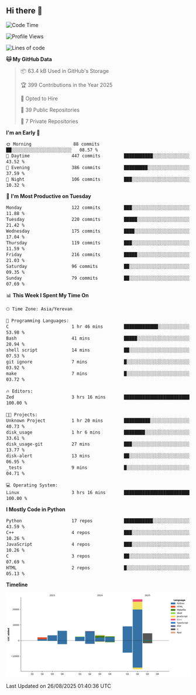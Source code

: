 ## Hi there 👋

<!--START_SECTION:waka-->
![Code Time](http://img.shields.io/badge/Code%20Time-1%2C387%20hrs%2028%20mins-blue)

![Profile Views](http://img.shields.io/badge/Profile%20Views-0-blue)

![Lines of code](https://img.shields.io/badge/From%20Hello%20World%20I%27ve%20Written-66.0%20thousand%20lines%20of%20code-blue)

**🐱 My GitHub Data** 

> 📦 63.4 kB Used in GitHub's Storage 
 > 
> 🏆 399 Contributions in the Year 2025
 > 
> 💼 Opted to Hire
 > 
> 📜 39 Public Repositories 
 > 
> 🔑 7 Private Repositories 
 > 
**I'm an Early 🐤** 

```text
🌞 Morning                88 commits          ██░░░░░░░░░░░░░░░░░░░░░░░   08.57 % 
🌆 Daytime                447 commits         ███████████░░░░░░░░░░░░░░   43.52 % 
🌃 Evening                386 commits         █████████░░░░░░░░░░░░░░░░   37.59 % 
🌙 Night                  106 commits         ███░░░░░░░░░░░░░░░░░░░░░░   10.32 % 
```
📅 **I'm Most Productive on Tuesday** 

```text
Monday                   122 commits         ███░░░░░░░░░░░░░░░░░░░░░░   11.88 % 
Tuesday                  220 commits         █████░░░░░░░░░░░░░░░░░░░░   21.42 % 
Wednesday                175 commits         ████░░░░░░░░░░░░░░░░░░░░░   17.04 % 
Thursday                 119 commits         ███░░░░░░░░░░░░░░░░░░░░░░   11.59 % 
Friday                   216 commits         █████░░░░░░░░░░░░░░░░░░░░   21.03 % 
Saturday                 96 commits          ██░░░░░░░░░░░░░░░░░░░░░░░   09.35 % 
Sunday                   79 commits          ██░░░░░░░░░░░░░░░░░░░░░░░   07.69 % 
```


📊 **This Week I Spent My Time On** 

```text
🕑︎ Time Zone: Asia/Yerevan

💬 Programming Languages: 
C                        1 hr 46 mins        █████████████░░░░░░░░░░░░   53.98 % 
Bash                     41 mins             █████░░░░░░░░░░░░░░░░░░░░   20.94 % 
shell script             14 mins             ██░░░░░░░░░░░░░░░░░░░░░░░   07.53 % 
git ignore               7 mins              █░░░░░░░░░░░░░░░░░░░░░░░░   03.92 % 
make                     7 mins              █░░░░░░░░░░░░░░░░░░░░░░░░   03.72 % 

🔥 Editors: 
Zed                      3 hrs 16 mins       █████████████████████████   100.00 % 

🐱‍💻 Projects: 
Unknown Project          1 hr 20 mins        ██████████░░░░░░░░░░░░░░░   40.73 % 
disk_usage               1 hr 6 mins         ████████░░░░░░░░░░░░░░░░░   33.61 % 
disk_usage-git           27 mins             ███░░░░░░░░░░░░░░░░░░░░░░   13.77 % 
disk-alert               13 mins             ██░░░░░░░░░░░░░░░░░░░░░░░   06.95 % 
_tests                   9 mins              █░░░░░░░░░░░░░░░░░░░░░░░░   04.71 % 

💻 Operating System: 
Linux                    3 hrs 16 mins       █████████████████████████   100.00 % 
```

**I Mostly Code in Python** 

```text
Python                   17 repos            ███████████░░░░░░░░░░░░░░   43.59 % 
C++                      4 repos             ███░░░░░░░░░░░░░░░░░░░░░░   10.26 % 
JavaScript               4 repos             ███░░░░░░░░░░░░░░░░░░░░░░   10.26 % 
C                        3 repos             ██░░░░░░░░░░░░░░░░░░░░░░░   07.69 % 
HTML                     2 repos             █░░░░░░░░░░░░░░░░░░░░░░░░   05.13 % 
```



**Timeline**

![Lines of Code chart](https://raw.githubusercontent.com/0xM4LL0C/0xM4LL0C/main/assets/bar_graph.png)


 Last Updated on 26/08/2025 01:40:36 UTC
<!--END_SECTION:waka-->

